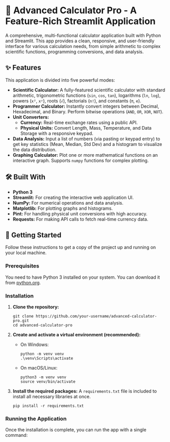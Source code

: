 # 🧮 Advanced Calculator Pro - A Feature-Rich Streamlit Application

 <!-- Optional: Replace with a URL to a screenshot of your app -->

A comprehensive, multi-functional calculator application built with Python and Streamlit. This app provides a clean, responsive, and user-friendly interface for various calculation needs, from simple arithmetic to complex scientific functions, programming conversions, and data analysis.

## ✨ Features

This application is divided into five powerful modes:

-   **Scientific Calculator:** A fully-featured scientific calculator with standard arithmetic, trigonometric functions (`sin`, `cos`, `tan`), logarithms (`ln`, `log`), powers (`x²`, `xʸ`), roots (`√`), factorials (`n!`), and constants (`π`, `e`).
-   **Programmer Calculator:** Instantly convert integers between Decimal, Hexadecimal, and Binary. Perform bitwise operations (`AND`, `OR`, `XOR`, `NOT`).
-   **Unit Converters:**
    -   **Currency:** Real-time exchange rates using a public API.
    -   **Physical Units:** Convert Length, Mass, Temperature, and Data Storage with a responsive keypad.
-   **Data Analysis:** Input a list of numbers (via pasting or keypad entry) to get key statistics (Mean, Median, Std Dev) and a histogram to visualize the data distribution.
-   **Graphing Calculator:** Plot one or more mathematical functions on an interactive graph. Supports `numpy` functions for complex plotting.

## 🛠️ Built With

-   **Python 3**
-   **Streamlit:** For creating the interactive web application UI.
-   **NumPy:** For numerical operations and data analysis.
-   **Matplotlib:** For plotting graphs and histograms.
-   **Pint:** For handling physical unit conversions with high accuracy.
-   **Requests:** For making API calls to fetch real-time currency data.

## 🚀 Getting Started

Follow these instructions to get a copy of the project up and running on your local machine.

### Prerequisites

You need to have Python 3 installed on your system. You can download it from [python.org](https://www.python.org/downloads/).

### Installation

1.  **Clone the repository:**
    ```
    git clone https://github.com/your-username/advanced-calculator-pro.git
    cd advanced-calculator-pro
    ```

2.  **Create and activate a virtual environment (recommended):**
    -   On Windows:
        ```
        python -m venv venv
        .\venv\Scripts\activate
        ```
    -   On macOS/Linux:
        ```
        python3 -m venv venv
        source venv/bin/activate
        ```

3.  **Install the required packages:**
    A `requirements.txt` file is included to install all necessary libraries at once.
    ```
    pip install -r requirements.txt
    ```

### Running the Application

Once the installation is complete, you can run the app with a single command:

